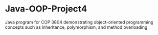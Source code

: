 # Java-OOP-Project4
Java program for COP 3804 demonstrating object-oriented programming concepts such as inheritance, polymorphism, and method overloading
